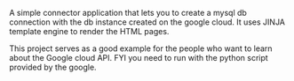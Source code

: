 A simple connector application that lets you to create a mysql db connection with the db instance created on the google cloud.
It uses JINJA template engine to render the HTML pages.

This project serves as a good example for the people who want to learn about the Google cloud API. 
FYI you need to run with the python script provided by the google.

